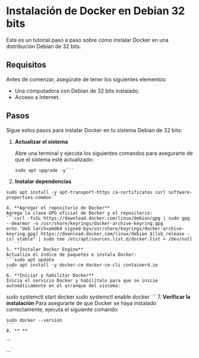 
# Instalación de Docker en Debian 32 bits

Este es un tutorial paso a paso sobre cómo instalar Docker en una distribución Debian de 32 bits.

## Requisitos

Antes de comenzar, asegúrate de tener los siguientes elementos:

- Una computadora con Debian de 32 bits instalado.
- Acceso a Internet.

## Pasos

Sigue estos pasos para instalar Docker en tu sistema Debian de 32 bits:

1. **Actualizar el sistema**

   Abre una terminal y ejecuta los siguientes comandos para asegurarte de que el sistema esté actualizado:

   ```sudo apt update
   sudo apt upgrade -y´´´
  2. **Instalar dependencias**
```Instala las dependencias necesarias:
sudo apt install -y apt-transport-https ca-certificates curl software-properties-common´´

4. **Agregar el repositorio de Docker**
Agrega la clave GPG oficial de Docker y el repositorio:
```curl -fsSL https://download.docker.com/linux/debian/gpg | sudo gpg --dearmor -o /usr/share/keyrings/docker-archive-keyring.gpg
echo "deb [arch=amd64 signed-by=/usr/share/keyrings/docker-archive-keyring.gpg] https://download.docker.com/linux/debian $(lsb_release -cs) stable" | sudo tee /etc/apt/sources.list.d/docker.list > /dev/null
   ´´´
5. **Instalar Docker Engine**
Actualiza el índice de paquetes e instala Docker:
```sudo apt update
sudo apt install -y docker-ce docker-ce-cli containerd.io
´´´
6. **Iniciar y habilitar Docker**
Inicia el servicio Docker y habilítalo para que se inicie automáticamente en el arranque del sistema:
```
sudo systemctl start docker
sudo systemctl enable docker
´´´
7. **Verificar la instalación**
Para asegurarte de que Docker se haya instalado correctamente, ejecuta el siguiente comando:
```
sudo docker --version
´´´
8. ** **
```

´´´

´´´
